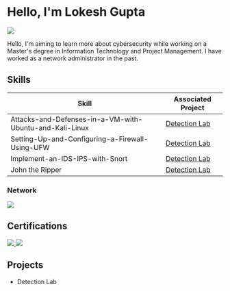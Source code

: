 # Hello, I'm Lokesh Gupta
<a href="https://www.linkedin.com/in/lokesh-gupta-2a9522161/"><img src="https://img.shields.io/badge/-LinkedIn-0072b1?&style=for-the-badge&logo=linkedin&logoColor=white" /></a>

Hello, I'm aiming to learn more about cybersecurity while working on a Master's degree in Information Technology and Project Management. I have worked as a network administrator in the past.

## Skills

| Skill                                         | Associated Project         |
|-----------------------------------------------|----------------------------|
| Attacks-and-Defenses-in-a-VM-with-Ubuntu-and-Kali-Linux | <a href="https://github.com/LokeshGupta-dotcom/Attacks-and-Defenses-in-a-VM-with-Ubuntu-and-Kali-Linux">Detection Lab</a>|
| Setting-Up-and-Configuring-a-Firewall-Using-UFW | <a href="https://github.com/LokeshGupta-dotcom/Setting-Up-and-Configuring-a-Firewall-Using-UFW">Detection Lab</a>|
| Implement-an-IDS-IPS-with-Snort         | <a href="https://github.com/LokeshGupta-dotcom/Implement-an-IDS-IPS-with-Snort">Detection Lab</a>|
| John the Ripper      | <a href="https://github.com/LokeshGupta-dotcom/John-the-Ripper/tree/main">Detection Lab</a>|

### Network
<div>
    <img src="https://img.shields.io/badge/-Wireshark-1679A7?&style=for-the-badge&logo=Wireshark&logoColor=white" />
</div>

## Certifications
<div>
<a href="https://www.credly.com/badges/04f549d8-9bc8-4d88-b5a4-610a75aef82b/public_url" target="_blank">
  <img src="https://img.shields.io/badge/-Azure%20Certification-0078D4?&style=for-the-badge&logo=microsoft-azure&logoColor=white" />
</a>
<a href="https://www.credly.com/badges/e9cd9303-cd42-41b4-a577-f02208e59e68/public_url" target="_blank">
  <img src="https://img.shields.io/badge/-ISC2%20Certification-0078D4?&style=for-the-badge&logo=isc2&logoColor=white" />
</a>



</div>

## Projects
- Detection Lab
